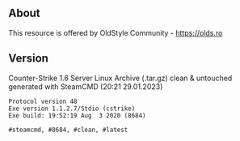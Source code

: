 ## About
This resource is offered by OldStyle Community - https://olds.ro

## Version
Counter-Strike 1.6 Server Linux Archive (.tar.gz) clean &amp; untouched generated with SteamCMD (20:21 29.01.2023)

```
Protocol version 48
Exe version 1.1.2.7/Stdio (cstrike)
Exe build: 19:52:19 Aug  3 2020 (8684)
```

```#steamcmd, #8684, #clean, #latest``` 
